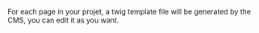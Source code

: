 For each page in your projet, a twig template file will be generated by the CMS, you can edit it as you want.
